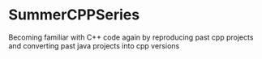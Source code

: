 SummerCPPSeries
===============
Becoming familiar with C++ code again by reproducing past cpp projects and converting past java projects into cpp versions
